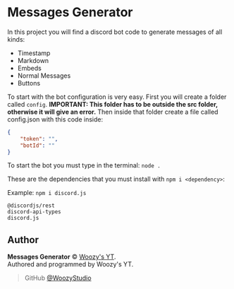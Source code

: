 # Messages Generator

In this project you will find a discord bot code to generate messages of all kinds:

- Timestamp
- Markdown
- Embeds
- Normal Messages
- Buttons

To start with the bot configuration is very easy. First you will create a folder called `config`. **IMPORTANT: This folder has to be outside the src folder, otherwise it will give an error.**
Then inside that folder create a file called config.json with this code inside:

```json
{    
    "token": "",
    "botId": ""
}
```

To start the bot you must type in the terminal: `node .`

These are the dependencies that you must install with `npm i <dependency>`:

Example: `npm i discord.js`

```
@discordjs/rest
discord-api-types
discord.js
```

## Author

**Messages Generator** © [Woozy's YT](https://github.com/WoozyStudio).  
Authored and programmed by Woozy's YT.

> GitHub [@WoozyStudio](https://github.com/WoozyStudio)